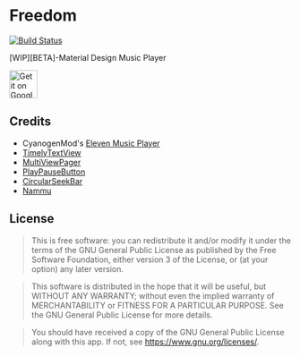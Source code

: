 # Freedom
[![Build Status](https://travis-ci.org/naman14/Timber.svg?branch=master)](https://travis-ci.org/naman14/Timber)

[WIP][BETA]-Material Design Music Player

<a href="https://play.google.com/store/apps/details?id=freedom.musicplayer&hl=en"><img alt="Get it on Google Play" src="https://play.google.com/intl/en_us/badges/images/generic/en-play-badge.png" height=50px/></a>

## Credits

* CyanogenMod's [Eleven Music Player](https://github.com/CyanogenMod/android_packages_apps_Eleven)
* [TimelyTextView](https://github.com/adnan-SM/TimelyTextView)
* [MultiViewPager](https://github.com/Pixplicity/MultiViewPager)
* [PlayPauseButton](https://github.com/recruit-lifestyle/PlayPauseButton)
* [CircularSeekBar](https://github.com/devadvance/circularseekbar)
* [Nammu](https://github.com/tajchert/Nammu)

## License

>This is free software: you can redistribute it and/or modify it under the terms of the GNU General Public License as published by the Free Software Foundation, either version 3 of the License, or (at your option) any later version.

>This software is distributed in the hope that it will be useful, but WITHOUT ANY WARRANTY; without even the implied warranty of MERCHANTABILITY or FITNESS FOR A PARTICULAR PURPOSE. See the GNU General Public License for more details. 

>You should have received a copy of the GNU General Public License along with this app. If not, see <https://www.gnu.org/licenses/>.
